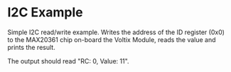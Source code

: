 # I2C Example

Simple I2C read/write example.
Writes the address of the ID register (0x0) to the MAX20361 chip on-board the Voltix Module, reads the value and prints the result.

The output should read "RC: 0, Value: 11".